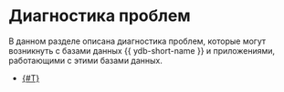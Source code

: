 # Диагностика проблем

В данном разделе описана диагностика проблем, которые могут возникнуть с базами данных {{ ydb-short-name }} и приложениями, работающими с этими базами данных.

- [{#T}](performance/index.md)
